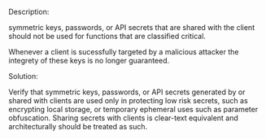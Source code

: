 Description:

symmetric keys, passwords, or API secrets that are shared with the client should
not be used for functions that are classified critical.

Whenever a client is sucessfully targeted by a malicious attacker the integrety
of these keys is no longer guaranteed. 

Solution:

Verify that symmetric keys, passwords, or API secrets generated
by or shared with clients are used only in protecting low risk secrets, 
such as encrypting local storage, or temporary ephemeral uses such as parameter obfuscation.
Sharing secrets with clients is clear-text equivalent and architecturally should be treated as such.
